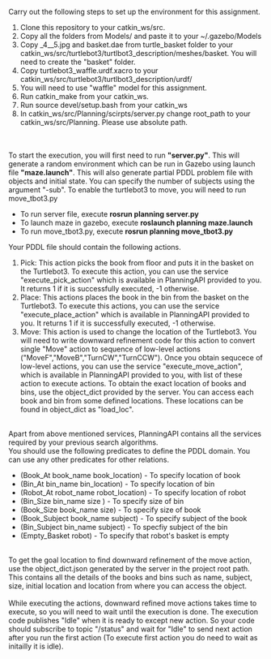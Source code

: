 Carry out the following steps to set up the environment for this assignment.
<ol>
	<li>Clone this repository to your catkin_ws/src.</li>
	<li>Copy all the folders from Models/ and paste it to your ~/.gazebo/Models </li>
	<li>Copy _4__5.jpg and basket.dae from turtle_basket folder to your catkin_ws/src/turtlebot3/turtlbot3_description/meshes/basket. You will need to create the "basket" folder.</li>
	<li> Copy turtlebot3_waffle.urdf.xacro to your catkin_ws/src/turtlebot3/turtlbot3_description/urdf/ </li>
	<li> You will need to use "waffle" model for this assignment.</li>
	<li>Run catkin_make from your catkin_ws. </li>
	<li>Run source devel/setup.bash from your catkin_ws</li>
	<li>In catkin_ws/src/Planning/scirpts/server.py change root_path to your catkin_ws/src/Planning. Please use absolute path.</li>
</ol>
<br>
<br>
To start the execution, you will first need to run <b>"server.py"</b>. This will generate a random environment which can be run in Gazebo using launch file <b>"maze.launch"</b>. This will also generate partial PDDL problem file with objects and initial state. You can specify the number of subjects using the  argument "-sub". To enable the turtlebot3 to move, you will need to run move_tbot3.py 
<br>
<ul>
<li>To run server file, execute <b>rosrun planning server.py</b>
	<li>To launch maze in gazebo, execute <b>roslaunch planning maze.launch</b></li>
	<li>To run move_tbot3.py, execute <b>rosrun planning move_tbot3.py</b></li>
</ul>

Your PDDL file should contain the following actions.
<ol>
<li>Pick: This action picks the book from floor and puts it in the basket on the Turtlebot3. To execute this action, you can use the service "execute_pick_action" which is available in PlanningAPI provided to you. It returns 1 if it is successfully executed, -1 otherwise.</li>
<li> Place: This actions places the book in the bin from the basket on the Turtlebot3. To execute this actions, you can use the service "execute_place_action" which is available in PlanningAPI provided to you. It returns 1 if it is successfully executed, -1 otherwise.</li>
<li>Move: This action is used to change the location of the Turtlebot3. You will need to write downward refinement code for this action to convert single "Move" action to sequence of low-level actions ("MoveF","MoveB","TurnCW","TurnCCW"). Once you obtain sequcece of low-level actions, you can use the service "execute_move_action", which is available in PlanningAPI provided to you,  with list of these action to execute actions. To obtain the exact location of books and bins, use the object_dict provided by the server. You can access each book and bin from some defined locations. These locations can be found in object_dict as "load_loc".
</li>
</ol>
<br>
Apart from above mentioned services, PlanningAPI contains all the services required by your previous search algorithms.
<br>
You should use the following predicates to define the PDDL domain. You can use any other predicates for other relations.
<ul>    
	<li> (Book_At book_name book_location) - To specify location of book </li>
    <li> (Bin_At bin_name bin_location) - To specify location of bin </li>
    <li> (Robot_At robot_name robot_location) - To specify location of robot </li>
    <li> (Bin_Size bin_name size ) - To specify size of bin </li>
    <li> (Book_Size book_name size) - To specify size of book </li>
    <li> (Book_Subject book_name subject) - To specify subject of the book </li>
    <li> (Bin_Subject bin_name subject) - To specfiy subject of the bin </li>
    <li> (Empty_Basket robot) - To specify that robot's basket is empty </li>
</ul>
<br>
To get the goal location to find downward refinement of the move action, use the object_dict.json generated by the server in the project root path. This contains all the details of the books and bins such as name, subject, size, initial location and location from where you can access the object.
<br><br>
While executing the actions, downward refined move actions takes time to execute, so you will need to wait until the execution is done. The execution code publishes "Idle" when it is ready to except new action. So your code should subscribe to topic "/status" and wait for "Idle" to send next action after you run the first action (To execute first action you do need to wait as initailly it is idle).
